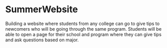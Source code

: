 # SummerWebsite
Building a website where students from any college can go to give tips to newcomers who will be going through the same program.
Students will be able to open a page for their school and program where they can give tips and ask questions based on major.
